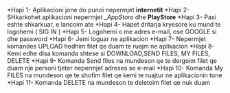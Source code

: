 *Hapi 1-  Aplikacioni jone do punoi nepermjet __internetit__ 
*Hapi 2-  SHkarkohet aplikacioni nepermjet __AppStore_ dhe  __PlayStore__
*Hapi 3-  Pasi eshte  shkarkuar, e lancoim ate 
*Hapi 4-  Hapet dritarja kryesore ku mund te  logohemi ( SIG IN ) 
*Hapi 5-  Logohemi o me  adres e-mail, ose GOOGLE si dhe  password 
*Hapi 6-  Jemi loguar ne aplikacion 
*Hapi 7-  Nepermjet komandes UPLOAD hedhim filet qe duam te ruajm ne  aplikacion 
*Hapi 8-  Kemi edhe  disa  komanda shtese si DOWNLOAD,SEND FILES, MY FILES, DELETE
*Hapi 9-  Komanda Send files na  mundeson qe te  dergoim filet qe duam nje  personi tjeter nepermjet adreses se  e-mail
*Hapi 10- Komanda My FILES na  mundeson qe te shofim filet qe kemi te  ruajtur ne  aplikacionin tone 
*Hapi 11- Komanda DELETE na  mundeson te  deletoim filet qe  nuk duam 
